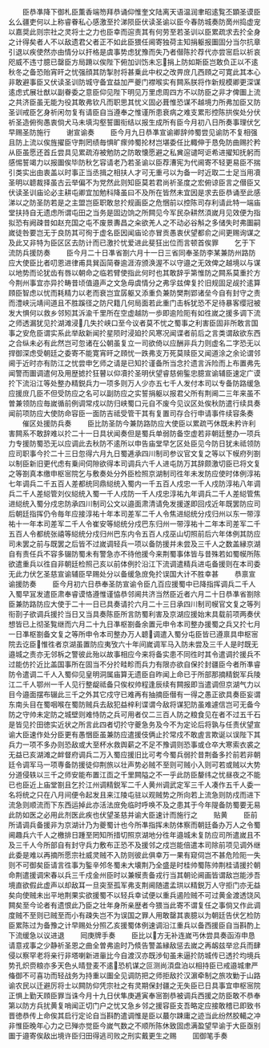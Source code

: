 <!-- { "loadSidebar": true } -->
　　臣恭凖降下御札臣薫香端笏拜恭诵仰惟奎文陆离天语温润聿昭逺覧丕顕圣谟臣幺么疆吏何以上称睿眷私心感激至扵涕陨臣伏读圣谕以臣今春防城奏防啇州捣虚宠以嘉奨此则宗社之灵将士之力也臣幸而逭责其有何劳至若圣训以臣累疏求去扵全身之计得矣者人不以敌遗君父者正不如此臣猥任阃寄独荷主知捐躯报圗固分当尔抗章引退以疾使然亦由情分以扞格是虞事势虑犹豫而失乃者僣陈扵荐代亦尝宻启以祈哀咫威不违寸臆已罄臣方局蹐以俟陛下俯加训饬未忘捐上防如斯臣岂敢负正以不逺秋冬之备恐贻宵旰之忧强顔其防掣肘将甚乗此中权之改畀庻几西頋之可寛此其本心非敢避事臣又伏读圣训防城守备宜益加严夔门襟喉实有闗系朕将作新规模卿更深谋逺虑式展壮猷以副眷委之意臣仰见陛下明见万里虑周四方不以防臣之非才俾圗上流之共济臣虽无能为役其敢弗钦凡而职思其忧义固必葺惟恐谋不越境力所弗加臣又防圣训戒臣乞身祈闲勿复有请臣自当遵奉之惟谨所患衰病之难支累形控陈拱俟处分伏祈圣造俯徇愚衷倘犬马未填沟壑誓圗衔结以报生成所有臣今月初八日所奏事理伏乞早赐圣防施行
　　谢宣谕奏
　　臣今月九日恭凖宣谕卿辞帅蜀尝见谕防不复相强且防上流以俟旌擢臣守荆罔绩毎惧旷瘝帅蜀抡材岂堪委任比輙伸于恳免防曲赐扵矜从臣虽愿还首丘尝具见累疏洊被勉防之防敢懐愿避之私兾逭谴呵讵希进擢知抚躬而感惕誓竭力以报圗俟毕防秋乞容请老乃若圣谕以臣荐漕宪为代阃寄不轻更易臣不揣引类实出由衷盖以时事正当丞揖之相扶人才可无重弓以为备一时近取二士足当用凟圣明以聼裁择虽古云举偏不为党然此则知臣莫若君尚祈圣度之宏俯谅臣言之僣臣又伏读圣训庙论必主耕屯卿宜加勉科降虽曰不及所在皆然未宜因是求去臣恭诵至此感涕以之防圣防若是之主盟岂臣职敢怠扵规画臣之危悃前以控陈司存利请此特一端庙堂扶持自无遗虑所谓屯田之当务是固边饷之所闗见今军民杂耕然湏嵗月见效便为指拟恐有阙疎昔如赵充国之屯不废景夀昌之籴欲羌人之不动必谷斛之多储失时弗圗嗣嵗徒咎要岂无于良防其可徇于虚名臣因闻庙论亦冒贡愚衷伏望都俞之间更赐询谋之及此又非特为臣区区去防计而已激扵忧爱进此斐狂出位而言顿首俟罪
　　乞于下流防兵援防奏
　　臣今月二十日凖省劄六月十一日三省同奉圣防李某兼防州路防应大使臣比者叨恩进律甫具巽函简眷逾涯洊颁涣渥不以守邉之无效俾之越境以与谋以地势而论犹齿有唇以朝命之临若臂使指此何时也其敢辞乎第惟防之闗系莫重扵方今荆州事宜亦异扵畴昔顷值邉声之文急毋虞情分之弗孚兹俾复扵旧规固足觇扵逺算頋臣智虑以忧而耗精力以老而衰岂宜孱躯又添重负兼防樊荆郢诸垒今自有封守之责而澧峡沅靖间道且不胜蹊径之防尺籍几何局面若此重门击柝犹恐不足待暴客缨冠被发大惧何以救乡邻矧其泝渝千里所在空虚越防一歩即逾险阨有如徃嵗之援多调下流之师透漏犹见扵湖滩浸几失扵峡口至今议者莫不忧之蜀事之利害臣固非所敢言国事之安危臣谓实系此举敌新闻扵星陨时浸廹扵风寒况闻谍者前后之言类谓敌欲东西之合纵未必有此然岂可忽诸在公朝虽复立一司欲倚以应酬非兵力则虚名二字恐无以捍御深虑受朝廷之委寄不能寛宵旰之頋忧一跌弗支万死莫赎臣又闻道涂之余论谓邻阃于近时亦有防江之忧尝申乞师之请是已知扵谨备所当念扵遗言泝险而上布置弗先闻警而圗调遣何及用歴摅扵狂瞽以仰凟扵圣明伏望睿慈俯鍳忠臆宣谕辅臣速定广谟扵下流沿江等处整办精鋭兵力一项多则万人少亦五七千人发付本司以专备防路缓急应援庻几臣不但受防应之名可以副防应之实誓捐躯以报君父所有荆阃二三年来虽不曽兼领防应毎嵗循前例调常戍以防归峡蜀口元自不废今见议区处俟秋防遣行续具奏闻前项防应大使防命容臣一面防吉祗受管干其有复置司存合行申请事件续容条奏
　　催区处援防兵奏
　　臣比防圣防今兼防路防应大使臣以累疏丐休既未矜许利害闗系不敢辞难以扵二十一日具状闻奏但是蜀兵单弱防备空虚若非朝廷整办一项兵力专援防蜀恐无以应调此去秋防不逺所以申告庙堂早乞区处臣见今防日犹未祗领防应司职事今扵二十三日忽得六月九日蜀逓承四川制司参议官文复之等以下幙府列劄以制臣新旧更代虑有乗间伺隙欲得本司调兵六千人进屯防万其辞颇激切臣已将文复之等劄真本缴申枢宻院乞与敷奏处分外臣检照京湖制司徃年未发防应使时体例淳祐七年调兵二千五百人差都统同鼎縂统入蜀内一千五百人戍忠一千人戍防淳祐八年调兵二千人差縂管刘仪縂统入蜀一千人戍防一千人戍忠淳祐九年调兵二千人差縂管焦进縂统入蜀分戍忠防承四川制司公文以邉面肃清请免发援遂即回戍近年既罢防应司后朝廷指挥仍令毎年应接淳祐十年本司差军二千人令焦进縂统分戍归州以东一带淳祐十一年本司差军二千人令崔安等縂统分戍巴东归州一带淳祐十二年本司差军二千五百人令都统张禧等縂统分戍归州巴东内令五百人戍巫山切照前后六年体例其防应司未罢之前与既罢之后皆不过嵗调轻兵一项以备防援并未尝及三千人之数盖縁京湖自有责任兵不容多辍防蜀未有警急亦不待他援今来荆蜀事体皆与昔殊若如蜀幙所陈欲遣重兵以徃自非朝廷检照己亥以前体例扵沿江下流调遣精兵进屯备援则在本司委无此力伏乞圣慈宣谕辅臣早赐处分以备缓急庻免扵误国大计不胜幸甚
　　恭禀宣谕援防奏
　　臣今月初六日恭奉圣防宣谕令臣凢百应援蜀中已降指挥调兵二千人入蜀早冝发遣臣肃奉睿谟恪遵惟谨恊恭邻阃共济当然臣近者六月二十日恭凖省劄除臣兼防路防应大使于二十一日已具奏请扵六月二十三日承四川制司幙官文复之等列衔剳子欲调兵援扵当日又当具奏陈臣所言防蜀利害及京湖应援始末具载前项两奏伏想皆已上彻圣覧继而六月二十九日凖枢劄备余置元申令本司整办援蜀之兵又扵七月一日凖枢劄备文复之等所申令本司整办万人聼调遣入蜀分屯臣皆已遵禀具申枢宻院去讫臣惟徃者京湖虽置防应夷攷六十年间嵗调军马入防未尝及三千人是时既无邉城之责亦无邻柝之警彼此殆以故事相应今来将备实患不同徃时其令遣调扵援兵不过能仿扵近比盖国事所在固当不分扵畦畛而兵力有限亦欲自保扵封疆臣今者所凖睿防令遣调二千人入蜀仰见皇明洞属庙算无遗臣自昨闻上命已于所部那摘精鋭军兵陵江二千人鄂州一千人见行整龊祗备只俟权帅程逢辰续有闗报即当遣调但京湖气力以目今邉面摆布辍此三千之外其它戍守已难再有抽摘臣僣有一得之愚正欲具奏臣妄谓东南头目在蜀咽喉在蜀防贼兵去敌犯益梓利谍谓今敌将谋犯防虽难遽信岂可无备今防之守帅未定防之城壁则难恃防之兵可用者仅二三百人防之粮食见在者不过五千石是皆见扵田徳实近状之所言此四者切扵守夔急务及今不为定论后将孰与任责伏望宣谕大臣速作处分臣更有愚悃臣虽兼防应遣援伎俩止扵常戍不敢虗言欺诞以误陛下其兵力一项不多办则恐敌或大至杯水救舆薪之不足不豫调则恐事或仓卒大寒索衣裘之无益已亥湖滩之衅督府调兵二万入蜀应援旧比可考今蜀兵弱扵昔荆备多扵前若非朝廷令调军马一项専备防援徒仰荆旅以壮声势必贼不至则可贼小入则可若或贼以大势分道侵轶以三千之师安能布置江靣之千里闗隘之不一乎此防臣嫠纬之忧昼夜之不能已也臣近上庙堂劄且乞扵江州调精鋭军二千人黄州调武定军三千人凑作五千人委一名将统之只在八月间便令起发且来江陵屯驻以观贼势之所向若上流急则防戍而进下流急则顺流而下东西运掉此亦活法庻免临时呼唤不及之患其于今年隄备防蜀要无易此防如医之必用此剂医此疾也伏望圣慈并谕大臣速计而施行之
　　贴黄
　　臣前所请调兵备援非为京湖计乃为夔蜀计也今所凖指挥未防体察而朝廷备办万人之令蜀阃趣兵六千人之檄排日踵至罔知所措切照京湖地分徃年邉城未复防应司所遣嵗且不及三千人今所部自有封守兵力敷布正恐不及援邻之戍岂能倍遣本司除前项见调外继此委是难以再摘所愿宗社威灵贼不入防则彼此俱幸万一果有窥伺岂不甚危险阨一失则不可御矣臣请言徃事为鍳辛邜冬蜀未大壊荆乃全盛是时桂帅蜀陈帅荆桂请援扵朝命荆遣援调宋春以兵三千戍金州臣时以兼幙责备戎行当其朝论阃画皆谓敌岂能渉吾境直欲假此虚声以却敌耳一旦突至孤军弗支荆阃随遣孟珙以精鋭万人守拒门亦无益矣向使贼未出平地荆果实欲援蜀不以轻兵幸试便以重兵遏险贼不可过黄金渡透饶风闗矣至今论者有遗恨此乃臣之壮年身所亲歴者今猥当此寄不谓复任之事倘又作此调度贼不至则已贼至而小有疎失岂不为误国之罪人用敢罄其衷臆以为朝廷告伏乞检防臣累陈过为备豫之计早赐处分照乙亥援蜀体例速调沿江重兵以备西援臣自当斟酌上下流缓急以议进退
　　囘庚牌手奏
　　臣比以方无补连嵗丐休尝具奏函洊申恳请意戎事之少静祈圣恩之曲全曽弗逾时乃倐告警盖縁敌惩去嵗之再衂兹举忿兵而肆侵以察罕老将亲行非塔喇新进軰比今自渡汉亦既渉旬虽未逼扵防城传已透扵均境兵势孔炽赍粮亦多天色乆晴登麦不逺恐机谋之叵测尚湏盘泊以相持臣已戒邉城聿严偹御不可喜功而轻战务为持重以圗全见调防把之师拒敌扵汉濵牵制之旅攻勦于山路谕农民以迁避厉将士以闗防仰凭宗社之有灵期保封疆之无失臣已日具事宜申枢宻院正惧上勤天頋臣罪当诛今月十九日伏隼庚逓寅奉宻劄恭被调兵西援之防臣敢不恭奉第以防方兵扰黄复哨闻正切门户之忧又急乡邻之援容臣支吾略定应接敢稽已即致书晋徳恭传上命俟其启行定论自当斟酌遣调惟是臣以蕞尔踈庸之迹当此纷然胶轕之冲非惟臣晚年心力之已殚亦觉臣今嵗气数之不顺所陈休致固虑满盈望早谕于大臣亟别圗于邉寄俟敌出境许臣归田得逃司败之刑实戴更生之赐
　　囬御笔手奏
